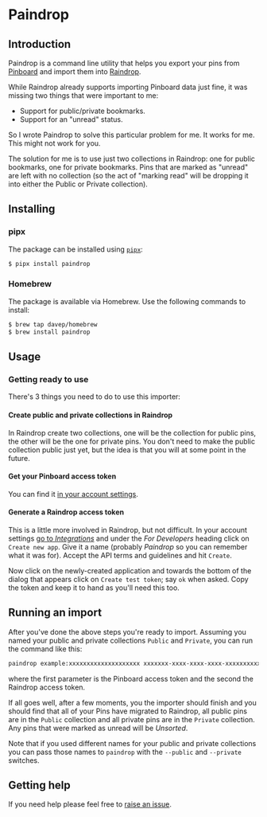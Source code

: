 # Paindrop

## Introduction

Paindrop is a command line utility that helps you export your pins from
[Pinboard](https://pinboard.in/) and import them into
[Raindrop](https://raindrop.io).

While Raindrop already supports importing Pinboard data just fine, it was
missing two things that were important to me:

- Support for public/private bookmarks.
- Support for an "unread" status.

So I wrote Paindrop to solve this particular problem for me. It works for
me. This might not work for you.

The solution for me is to use just two collections in Raindrop: one for
public bookmarks, one for private bookmarks. Pins that are marked as
"unread" are left with no collection (so the act of "marking read" will be
dropping it into either the Public or Private collection).

## Installing

### pipx

The package can be installed using [`pipx`](https://pypa.github.io/pipx/):

```sh
$ pipx install paindrop
```

### Homebrew

The package is available via Homebrew. Use the following commands to install:

```sh
$ brew tap davep/homebrew
$ brew install paindrop
```

## Usage

### Getting ready to use

There's 3 things you need to do to use this importer:

#### Create public and private collections in Raindrop

In Raindrop create two collections, one will be the collection for public
pins, the other will be the one for private pins. You don't need to make the
public collection public just yet, but the idea is that you will at some
point in the future.

#### Get your Pinboard access token

You can find it [in your account
settings](https://pinboard.in/settings/password).

#### Generate a Raindrop access token

This is a little more involved in Raindrop, but not difficult. In your
account settings [go to
*Integrations*](https://app.raindrop.io/settings/integrations) and under the
*For Developers* heading click on `Create new app`. Give it a name (probably
*Paindrop* so you can remember what it was for). Accept the API terms and
guidelines and hit `Create`.

Now click on the newly-created application and towards the bottom of the
dialog that appears click on `Create test token`; say `ok` when asked. Copy
the token and keep it to hand as you'll need this too.

## Running an import

After you've done the above steps you're ready to import. Assuming you named
your public and private collections `Public` and `Private`, you can run the
command like this:

```sh
paindrop example:xxxxxxxxxxxxxxxxxxxx xxxxxxx-xxxx-xxxx-xxxx-xxxxxxxxxxxx
```

where the first parameter is the Pinboard access token and the second the
Raindrop access token.

If all goes well, after a few moments, you the importer should finish and
you should find that all of your Pins have migrated to Raindrop, all public
pins are in the `Public` collection and all private pins are in the
`Private` collection. Any pins that were marked as unread will be
*Unsorted*.

Note that if you used different names for your public and private
collections you can pass those names to `paindrop` with the `--public` and
`--private` switches.

## Getting help

If you need help please feel free to [raise an
issue](https://github.com/davep/paindrop/issues).

[//]: # (README.md ends here)
